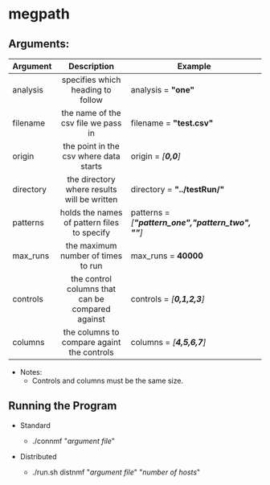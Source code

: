 # megpath

Arguments:
-------------------------------------------------------------

|Argument |Description				             |Example			                            |
|---------|:------------------------------------------------:|------------------------------------------------------|
|analysis | specifies which heading to follow                | analysis = **"one"**                                 |
|filename | the name of the csv file we pass in              | filename = **"test.csv"**                            |
|origin   | the point in the csv where data starts           | origin = *[**0,0**]*                                 |
|directory| the directory where results will be written      | directory = **"../testRun/"**                        |
|patterns | holds the names of pattern files to specify      | patterns = *[**"pattern_one","pattern_two", ""**]*   |
|max_runs | the maximum number of times to run               | max_runs = **40000**                                 |
|controls | the control columns that can be compared against | controls = *[**0,1,2,3**]*                           |
|columns  | the columns to compare againt the controls       | columns = *[**4,5,6,7**]*                            |

- Notes:
  * Controls and columns must be the same size.

Running the Program
-------------------------------------------------------------
- Standard
	* ./connmf	"*argument file*"

- Distributed
	* ./run.sh 	distnmf		"*argument file*"	"*number of hosts*"
